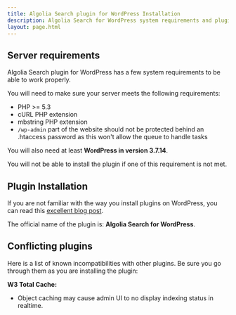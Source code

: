 ```yaml
---
title: Algolia Search plugin for WordPress Installation
description: Algolia Search for WordPress system requirements and plugin installation.
layout: page.html
---
```

## Server requirements

Algolia Search plugin for WordPress has a few system requirements to be able to work properly.

You will need to make sure your server meets the following requirements:

- PHP >= 5.3
- cURL PHP extension
- mbstring PHP extension
- `/wp-admin` part of the website should not be protected behind an .htaccess password as this won't allow the queue to handle tasks

You will also need at least **WordPress in version 3.7.14**.

<div class="alert alert-warning">You will not be able to install the plugin if one of this requirement is not met.</div>

## Plugin Installation

If you are not familiar with the way you install plugins on WordPress, you can read this [excellent blog post](http://www.wpbeginner.com/beginners-guide/step-by-step-guide-to-install-a-wordpress-plugin-for-beginners/).

The official name of the plugin is: **Algolia Search for WordPress**.

## Conflicting plugins

Here is a list of known incompatibilities with other plugins. Be sure you go through them as you are installing the plugin:

**W3 Total Cache:**
- Object caching may cause admin UI to no display indexing status in realtime.
